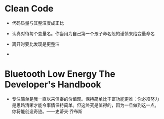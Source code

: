 # Clean Code

* 代码质量与其整洁度成正比

* 认真对待每个变量名。你当用为自己第一个孩子命名般的谨慎来给变量命名

* 离开时要比发现是更整洁
* 





# Bluetooth Low Energy The Developer's Handbook

* 专注简单是我一直以来信奉的价值观。保持简单比丰富功能更难：你必须努力是思路清晰才能令事情保持简单。但这终究是值得的，因为一旦做到这一点，你将能创造奇迹。——史蒂夫·乔布斯